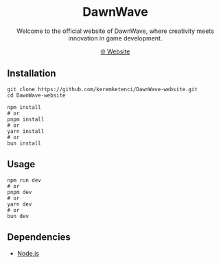 <h1 align="center">DawnWave</h1>
<p align="center">Welcome to the official website of DawnWave, where creativity meets innovation in game development.</p>

<p align="center">
  <a href="https://www.dawnwave.com.tr" title="Visit DawnWave">🌐 Website</a>
</p>

## Installation

```
git clone https://github.com/keremketenci/DawnWave-website.git
cd DawnWave-website

npm install
# or
pnpm install
# or
yarn install
# or
bun install
```

## Usage

```
npm run dev
# or
pnpm dev
# or
yarn dev
# or
bun dev
```

## Dependencies

- [Node.js](https://nodejs.org/en/download/package-manager)
